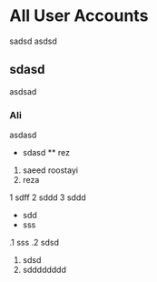 # All User Accounts
sadsd
asdsd


## sdasd
asdsad

### Ali
asdasd


* sdasd
** rez


1. saeed roostayi
2. reza

1 sdff
2 sddd 
3 sddd

* sdd
* sss

.1 sss
.2 sdsd
1. sdsd
2. sdddddddd
